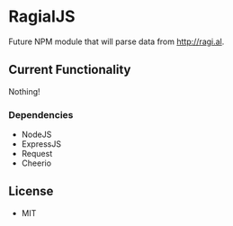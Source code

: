 # RagialJS #

Future NPM module that will parse data from http://ragi.al.

## Current Functionality ##
Nothing!

### Dependencies ###
- NodeJS
- ExpressJS
- Request
- Cheerio

## License ##
- MIT
